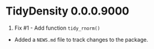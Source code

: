 # TidyDensity 0.0.0.9000

1. Fix #1 - Add function `tidy_rnorm()`

* Added a `NEWS.md` file to track changes to the package.
